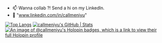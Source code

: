 - 📫 Wanna collab ?! Send a hi on my LinkedIn.
- 🔗 "www.linkedin.com/in/callmeniyu"

[![Top Langs](https://github-readme-stats-git-masterrstaa-rickstaa.vercel.app/api/top-langs/?username=callmeniyu)](https://github.com/callmeniyu/github-readme-stats)
[![callmeniyu's GitHub | Stats](https://stats.quine.sh/callmeniyu/github?theme=dark)](https://quine.sh?utm_source=widgets&utm_campaign=callmeniyu)
[![An image of @callmeniyu's Holopin badges, which is a link to view their full Holopin profile](https://holopin.me/callmeniyu)](https://holopin.io/@callmeniyu)


<!---
callmeniyu/callmeniyu is a ✨ special ✨ repository because its `README.md` (this file) appears on your GitHub profile.
You can click the Preview link to take a look at your changes.
--->
